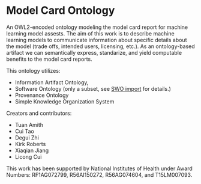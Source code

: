 # Model Card Ontology
 
An OWL2-encoded ontology modeling the model card report for machine learning model assests. The aim of this work is to describe machine learning models to communicate information about specific details about the model (trade offs, intended users, licensing, etc.). As an ontology-based artifact we can semantically express, standarize, and yield computable benefits to the model card reports. 

This ontology utilizes: 
* Information Artifact Ontology, 
* Software Ontology (only a subset, see [SWO import](https://github.com/UTHealth-Ontology/MCO/tree/main/import) for details.)
* Provenance Ontology
* Simple Knowledge Organization System

Creators and contributors:
* Tuan Amith
* Cui Tao
* Degui Zhi
* Kirk Roberts
* Xiaqian Jiang
* Licong Cui

This work has been supported by National Institutes of Health under Award Numbers: RF1AG072799, R56AI150272, R56AG074604, and T15LM007093.